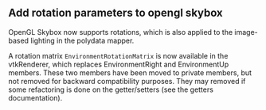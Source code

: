 ## Add rotation parameters to opengl skybox

OpenGL Skybox now supports rotations, which is also applied to the image-based lighting in the polydata mapper.

A rotation matrix `EnvironmentRotationMatrix` is now available in the vtkRenderer, which replaces EnvironmentRight
and EnvironmentUp members. These two members have been moved to private members, but not removed for backward compatibility purposes.
They may removed if some refactoring is done on the getter/setters (see the getters documentation).
